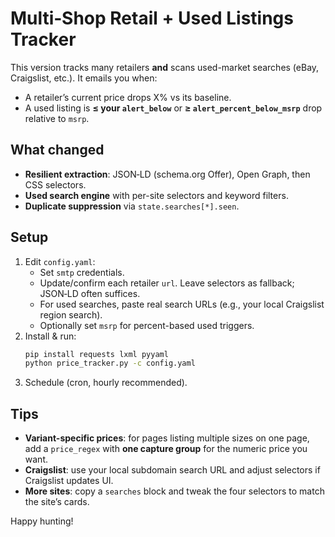 # Multi‑Shop Retail + Used Listings Tracker

This version tracks many retailers **and** scans used-market searches (eBay, Craigslist, etc.).
It emails you when:
- A retailer’s current price drops X% vs its baseline.
- A used listing is **≤ your `alert_below`** or **≥ `alert_percent_below_msrp`** drop relative to `msrp`.

## What changed
- **Resilient extraction**: JSON‑LD (schema.org Offer), Open Graph, then CSS selectors.
- **Used search engine** with per-site selectors and keyword filters.
- **Duplicate suppression** via `state.searches[*].seen`.

## Setup
1. Edit `config.yaml`:
   - Set `smtp` credentials.
   - Update/confirm each retailer `url`. Leave selectors as fallback; JSON‑LD often suffices.
   - For used searches, paste real search URLs (e.g., your local Craigslist region search).
   - Optionally set `msrp` for percent-based used triggers.
2. Install & run:
   ```bash
   pip install requests lxml pyyaml
   python price_tracker.py -c config.yaml
   ```
3. Schedule (cron, hourly recommended).

## Tips
- **Variant-specific prices**: for pages listing multiple sizes on one page, add a `price_regex`
  with **one capture group** for the numeric price you want.
- **Craigslist**: use your local subdomain search URL and adjust selectors if Craigslist updates UI.
- **More sites**: copy a `searches` block and tweak the four selectors to match the site’s cards.

Happy hunting!
